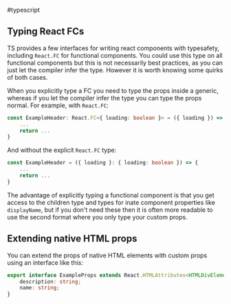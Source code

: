 #typescript 

## Typing React FCs
TS provides a few interfaces for writing react components with typesafety, including `React.FC` for functional components. You could use this type on all functional components but this is not necessarily best practices, as you can just let the compiler infer the type. However it is worth knowing some quirks of both cases.

When you explicitly type a FC you need to type the props inside a generic, whereas if you let the compiler infer the type you can type the props normal. For example, with `React.FC`:
```typescript
const ExampleHeader: React.FC<{ loading: boolean }> = ({ loading }) => {
	...
	return ...
}
```
And without the explicit `React.FC` type:
```typescript
const ExampleHeader = ({ loading }: { loading: boolean }) => {
	...
	return ...
}
```
The advantage of explicitly typing a functional component is that you get access to the children type and types for inate component properties like `displayName`, but if you don't need these then it is often more readable to use the second format where you only type your custom props.

## Extending native HTML props
You can extend the props of native HTML elements with custom props using an interface like this:
```typescript
export interface ExampleProps extends React.HTMLAttributes<HTMLDivElement> {
	description: string;
	name: string;
}
```
